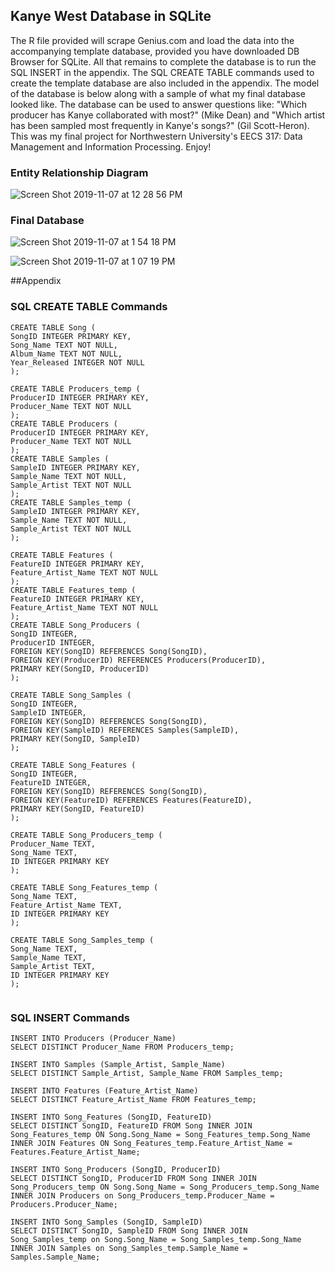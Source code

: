 ## Kanye West Database in SQLite

The R file provided will scrape Genius.com and load the data into the accompanying template database, provided you have downloaded DB Browser for SQLite. All that remains to complete the database is to run the SQL INSERT in the appendix. The SQL CREATE TABLE commands used to create the template database are also included in the appendix. The model of the database is below along with a sample of what my final database looked like. The database can be used to answer questions like: "Which producer has Kanye collaborated with most?" (Mike Dean) and "Which artist has been sampled most frequently in Kanye's songs?" (Gil Scott-Heron).
This was my final project for Northwestern University's EECS 317: Data Management and Information Processing. Enjoy!








### Entity Relationship Diagram
![Screen Shot 2019-11-07 at 12 28 56 PM](https://user-images.githubusercontent.com/55408707/68416564-543a1b00-015a-11ea-9555-46912775708d.png)

### Final Database
![Screen Shot 2019-11-07 at 1 54 18 PM](https://user-images.githubusercontent.com/55408707/68422621-29ee5a80-0166-11ea-81cc-cd64299d6fcf.png)

![Screen Shot 2019-11-07 at 1 07 19 PM](https://user-images.githubusercontent.com/55408707/68419360-b2b5c800-015f-11ea-83be-b842c76f4134.png)


##Appendix

### SQL CREATE TABLE Commands

```
CREATE TABLE Song (
SongID INTEGER PRIMARY KEY,
Song_Name TEXT NOT NULL,
Album_Name TEXT NOT NULL,
Year_Released INTEGER NOT NULL
);

CREATE TABLE Producers_temp (
ProducerID INTEGER PRIMARY KEY,
Producer_Name TEXT NOT NULL
);
CREATE TABLE Producers (
ProducerID INTEGER PRIMARY KEY,
Producer_Name TEXT NOT NULL
);
CREATE TABLE Samples (
SampleID INTEGER PRIMARY KEY,
Sample_Name TEXT NOT NULL,
Sample_Artist TEXT NOT NULL
);
CREATE TABLE Samples_temp (
SampleID INTEGER PRIMARY KEY,
Sample_Name TEXT NOT NULL,
Sample_Artist TEXT NOT NULL
);

CREATE TABLE Features (
FeatureID INTEGER PRIMARY KEY,
Feature_Artist_Name TEXT NOT NULL
);
CREATE TABLE Features_temp (
FeatureID INTEGER PRIMARY KEY,
Feature_Artist_Name TEXT NOT NULL
);
CREATE TABLE Song_Producers (
SongID INTEGER, 
ProducerID INTEGER,
FOREIGN KEY(SongID) REFERENCES Song(SongID),
FOREIGN KEY(ProducerID) REFERENCES Producers(ProducerID),
PRIMARY KEY(SongID, ProducerID)
);

CREATE TABLE Song_Samples (
SongID INTEGER,
SampleID INTEGER,
FOREIGN KEY(SongID) REFERENCES Song(SongID),
FOREIGN KEY(SampleID) REFERENCES Samples(SampleID),
PRIMARY KEY(SongID, SampleID)
);

CREATE TABLE Song_Features (
SongID INTEGER,
FeatureID INTEGER,
FOREIGN KEY(SongID) REFERENCES Song(SongID),
FOREIGN KEY(FeatureID) REFERENCES Features(FeatureID),
PRIMARY KEY(SongID, FeatureID)
);

CREATE TABLE Song_Producers_temp (
Producer_Name TEXT,
Song_Name TEXT,
ID INTEGER PRIMARY KEY
);

CREATE TABLE Song_Features_temp (
Song_Name TEXT, 
Feature_Artist_Name TEXT,
ID INTEGER PRIMARY KEY
);

CREATE TABLE Song_Samples_temp (
Song_Name TEXT, 
Sample_Name TEXT,
Sample_Artist TEXT, 
ID INTEGER PRIMARY KEY
);


```


### SQL INSERT Commands
```
INSERT INTO Producers (Producer_Name)
SELECT DISTINCT Producer_Name FROM Producers_temp;

INSERT INTO Samples (Sample_Artist, Sample_Name)
SELECT DISTINCT Sample_Artist, Sample_Name FROM Samples_temp;

INSERT INTO Features (Feature_Artist_Name)
SELECT DISTINCT Feature_Artist_Name FROM Features_temp;

INSERT INTO Song_Features (SongID, FeatureID)
SELECT DISTINCT SongID, FeatureID FROM Song INNER JOIN Song_Features_temp ON Song.Song_Name = Song_Features_temp.Song_Name INNER JOIN Features ON Song_Features_temp.Feature_Artist_Name = Features.Feature_Artist_Name;

INSERT INTO Song_Producers (SongID, ProducerID)
SELECT DISTINCT SongID, ProducerID FROM Song INNER JOIN Song_Producers_temp ON Song.Song_Name = Song_Producers_temp.Song_Name INNER JOIN Producers on Song_Producers_temp.Producer_Name = Producers.Producer_Name;

INSERT INTO Song_Samples (SongID, SampleID)
SELECT DISTINCT SongID, SampleID FROM Song INNER JOIN Song_Samples_temp on Song.Song_Name = Song_Samples_temp.Song_Name INNER JOIN Samples on Song_Samples_temp.Sample_Name = Samples.Sample_Name;




```


